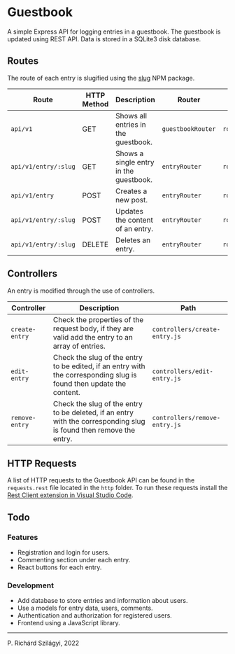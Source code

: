 # Guestbook

A simple Express API for logging entries in a guestbook. The guestbook is updated using REST API. Data is stored in a SQLite3 disk database.

## Routes

The route of each entry is slugified using the [slug](https://www.npmjs.com/package/slug) NPM package.

| Route                | HTTP Method | Description                            | Router            | Path                  |
| -------------------- | ----------- | -------------------------------------- | ----------------- | --------------------- |
| `api/v1`             | GET         | Shows all entries in the guestbook.    | `guestbookRouter` | `routes/guestbook.js` |
| `api/v1/entry/:slug` | GET         | Shows a single entry in the guestbook. | `entryRouter`     | `routes/entry.js`     |
| `api/v1/entry`       | POST        | Creates a new post.                    | `entryRouter`     | `routes/entry.js`     |
| `api/v1/entry/:slug` | POST        | Updates the content of an entry.       | `entryRouter`     | `routes/entry.js`     |
| `api/v1/entry/:slug` | DELETE      | Deletes an entry.                      | `entryRouter`     | `routes/entry.js`     |

## Controllers

An entry is modified through the use of controllers.

| Controller     | Description                                                                                                         | Path                          |
| -------------- | ------------------------------------------------------------------------------------------------------------------- | ----------------------------- |
| `create-entry` | Check the properties of the request body, if they are valid add the entry to an array of entries.                   | `controllers/create-entry.js` |
| `edit-entry`   | Check the slug of the entry to be edited, if an entry with the corresponding slug is found then update the content. | `controllers/edit-entry.js`   |
| `remove-entry` | Check the slug of the entry to be deleted, if an entry with the corresponding slug is found then remove the entry.  | `controllers/remove-entry.js` |

## HTTP Requests

A list of HTTP requests to the Guestbook API can be found in the `requests.rest` file located in the `http` folder. To run these requests install the [Rest Client extension in Visual Studio Code](https://marketplace.visualstudio.com/items?itemName=humao.rest-client).

## Todo

### Features

-   Registration and login for users.
-   Commenting section under each entry.
-   React buttons for each entry.

### Development

-   Add database to store entries and information about users.
-   Use a models for entry data, users, comments.
-   Authentication and authorization for registered users.
-   Frontend using a JavaScript library.

---

P. Richárd Szilágyi, 2022
